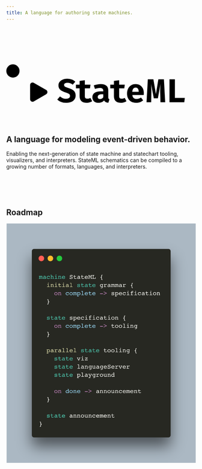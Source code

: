 ```yaml
---
title: A language for authoring state machines.
---
```


<section class="flex flex-col justify-center items-center" style="margin: min(20%, 10rem) 0;">

<div>
  <svg
    viewBox="0 0 304 100"
    xmlns="http://www.w3.org/2000/svg"
    class="w-full max-w-xs fill-current stroke-current"
  >
    <path
      d="M111.296 57.2675C111.296 59.5465 110.696 61.5605 109.494 63.3095C108.311 65.0585 106.606 66.4277 104.38 67.417C102.154 68.4063 99.4775 68.901 96.3505 68.901C92.8878 68.901 89.9816 68.3975 87.632 67.3905C85.3 66.3658 83.3655 65.1027 81.8285 63.601L86.2275 58.725C87.5878 59.9087 89.0895 60.8273 90.7325 61.481C92.3755 62.117 94.1775 62.435 96.1385 62.435C97.9581 62.435 99.4333 62.0463 100.564 61.269C101.695 60.474 102.26 59.361 102.26 57.93C102.26 56.5873 101.783 55.5362 100.829 54.7765C99.8926 54.0168 98.1436 53.2483 95.582 52.471C91.289 51.1637 88.2326 49.6267 86.413 47.86C84.611 46.0757 83.71 43.7878 83.71 40.9965C83.71 38.7528 84.3283 36.836 85.565 35.246C86.8193 33.656 88.4976 32.4458 90.6 31.6155C92.7023 30.7675 95.0166 30.3435 97.543 30.3435C100.387 30.3435 102.896 30.7587 105.069 31.589C107.242 32.4017 109.123 33.5677 110.713 35.087L106.606 39.804C105.369 38.7617 104.035 37.9932 102.604 37.4985C101.173 36.9862 99.716 36.73 98.232 36.73C96.5713 36.73 95.2375 37.0392 94.2305 37.6575C93.2235 38.2582 92.72 39.1503 92.72 40.334C92.72 41.1113 92.9408 41.765 93.3825 42.295C93.8241 42.825 94.5926 43.3285 95.688 43.8055C96.7833 44.2648 98.3026 44.8037 100.246 45.422C102.56 46.1287 104.539 46.9767 106.182 47.966C107.843 48.9377 109.106 50.1655 109.971 51.6495C110.855 53.1335 111.296 55.0062 111.296 57.2675ZM137.776 66.357C136.68 67.0637 135.355 67.6643 133.801 68.159C132.246 68.6537 130.497 68.901 128.554 68.901C124.879 68.901 122.15 67.9647 120.365 66.092C118.581 64.2017 117.689 61.64 117.689 58.407V45.634H111.779V39.857H117.689V33.762L126.063 32.755V39.857H135.126L134.304 45.634H126.063V58.407C126.063 59.8027 126.381 60.8008 127.017 61.4015C127.653 62.0022 128.669 62.3025 130.064 62.3025C131.054 62.3025 131.955 62.1877 132.767 61.958C133.598 61.7107 134.34 61.4015 134.993 61.0305L137.776 66.357ZM163.672 59.891C163.672 60.951 163.813 61.7195 164.096 62.1965C164.396 62.6735 164.873 63.0357 165.527 63.283L163.805 68.795C162.144 68.636 160.739 68.2738 159.591 67.7085C158.46 67.1255 157.568 66.251 156.915 65.085C155.837 66.3747 154.459 67.3375 152.781 67.9735C151.102 68.5918 149.389 68.901 147.64 68.901C144.742 68.901 142.428 68.0795 140.697 66.4365C138.983 64.7758 138.126 62.647 138.126 60.05C138.126 56.9937 139.319 54.6352 141.704 52.9745C144.106 51.3138 147.481 50.4835 151.827 50.4835H155.616V49.4235C155.616 46.5438 153.761 45.104 150.051 45.104C149.15 45.104 147.993 45.2365 146.58 45.5015C145.166 45.7488 143.753 46.111 142.34 46.588L140.405 41.023C142.225 40.334 144.115 39.8128 146.076 39.4595C148.055 39.1062 149.821 38.9295 151.376 38.9295C155.563 38.9295 158.655 39.7863 160.651 41.5C162.665 43.196 163.672 45.6517 163.672 48.867V59.891ZM150.528 62.912C151.429 62.912 152.374 62.647 153.364 62.117C154.353 61.5693 155.104 60.8008 155.616 59.8115V55.2535H153.549C151.217 55.2535 149.503 55.6157 148.408 56.34C147.313 57.0467 146.765 58.089 146.765 59.467C146.765 60.5447 147.092 61.3927 147.746 62.011C148.417 62.6117 149.344 62.912 150.528 62.912ZM192.854 66.357C191.759 67.0637 190.434 67.6643 188.879 68.159C187.325 68.6537 185.576 68.901 183.632 68.901C179.958 68.901 177.228 67.9647 175.444 66.092C173.66 64.2017 172.767 61.64 172.767 58.407V45.634H166.858V39.857H172.767V33.762L181.141 32.755V39.857H190.204L189.383 45.634H181.141V58.407C181.141 59.8027 181.459 60.8008 182.095 61.4015C182.731 62.0022 183.747 62.3025 185.143 62.3025C186.132 62.3025 187.033 62.1877 187.846 61.958C188.676 61.7107 189.418 61.4015 190.072 61.0305L192.854 66.357ZM202.321 56.3665C202.603 58.6632 203.354 60.315 204.573 61.322C205.792 62.3113 207.294 62.806 209.078 62.806C210.368 62.806 211.613 62.594 212.815 62.17C214.016 61.746 215.173 61.1807 216.286 60.474L219.652 65.032C218.327 66.1627 216.719 67.0902 214.829 67.8145C212.956 68.5388 210.818 68.901 208.416 68.901C205.2 68.901 202.506 68.265 200.333 66.993C198.16 65.7033 196.526 63.9367 195.431 61.693C194.335 59.4493 193.788 56.87 193.788 53.955C193.788 51.1813 194.318 48.6638 195.378 46.4025C196.438 44.1235 197.983 42.3127 200.015 40.97C202.064 39.6097 204.564 38.9295 207.515 38.9295C210.2 38.9295 212.523 39.5037 214.484 40.652C216.463 41.8003 217.991 43.4522 219.069 45.6075C220.164 47.7628 220.712 50.351 220.712 53.372C220.712 53.849 220.694 54.3613 220.659 54.909C220.641 55.4567 220.606 55.9425 220.553 56.3665H202.321ZM207.515 44.5475C206.013 44.5475 204.803 45.0863 203.884 46.164C202.965 47.2417 202.409 48.9642 202.215 51.3315H212.55C212.532 49.2822 212.134 47.6392 211.357 46.4025C210.58 45.1658 209.299 44.5475 207.515 44.5475ZM252.994 31.271L255.061 68H247.482L247.032 52.2855C246.979 50.3422 246.961 48.655 246.979 47.224C247.014 45.793 247.076 44.4238 247.164 43.1165C247.253 41.7915 247.359 40.3075 247.482 38.6645L243.348 61.746H236.776L232.324 38.6645C232.466 40.2015 232.581 41.6502 232.669 43.0105C232.757 44.3532 232.81 45.7665 232.828 47.2505C232.863 48.7345 232.863 50.457 232.828 52.418L232.563 68H225.116L227.183 31.271H236.114L240.195 55.015L244.064 31.271H252.994ZM261.957 68V31.271H270.649V61.1365H286.576L285.675 68H261.957Z"
    />
    <rect
      x="71"
      y="5"
      width="228"
      height="90"
      rx="18"
      stroke-width="10"
      fill="none"
    />
    <path
      d="M64 48.3238C66.6667 49.8634 66.6667 53.7124 64 55.252L44.1818 66.694C41.5152 68.2336 38.1818 66.3091 38.1818 63.2299V40.3459C38.1818 37.2667 41.5152 35.3422 44.1818 36.8818L64 48.3238Z"
    />
    <path
      d="M10.6061 19.9697C10.6061 45.4243 16.4394 51.7879 42.4242 51.7879"
      fill="none"
      stroke-width="8"
    />
    <circle cx="10.6061" cy="17.8485" r="10.6061" />
  </svg>
</div>

## A language for modeling event-driven behavior.

Enabling the next-generation of state machine and statechart tooling, visualizers, and
interpreters. StateML schematics can be compiled to a growing number of formats,
languages, and interpreters.

</section>

<section>

## Roadmap

<img
  src="/stateml-roadmap.png"
  alt="Current roadmap for StateML. Finish the grammar, draft a spec, and build out some tooling before the first announcement!"
  class="w-full max-w-sm rounded-3xl !my-0 mx-auto"
/>

</section>
